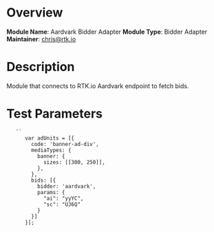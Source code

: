 # Overview

**Module Name**: Aardvark Bidder Adapter
**Module Type**: Bidder Adapter
**Maintainer**: chris@rtk.io

# Description

Module that connects to RTK.io Aardvark endpoint to fetch bids.

# Test Parameters
```
   ``
      var adUnits = [{
        code: 'banner-ad-div',
        mediaTypes: {
          banner: {
            sizes: [[300, 250]],
          },
        },
        bids: [{
          bidder: 'aardvark',
          params: {
            "ai": "yyYC",
            "sc": "UJ6Q"
          }
        }]
      }];
```
